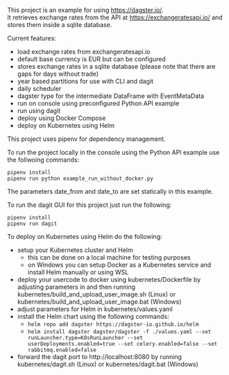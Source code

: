This project is an example for using https://dagster.io/.  
It retrieves exchange rates from the API at https://exchangeratesapi.io/ and stores them inside a sqlite database.

Current features:
- load exchange rates from exchangeratesapi.io
- default base currency is EUR but can be configured
- stores exchange rates in a sqlite database (please note that there are gaps for days without trade)
- year based partitions for use with CLI and dagit
- daily scheduler
- dagster type for the intermediate DataFrame with EventMetaData 
- run on console using preconfigured Python API example
- run using dagit
- deploy using Docker Compose
- deploy on Kubernetes using Helm

This project uses pipenv for dependency management.

To run the project locally in the console using the Python API example use the follwoing commands:
```shell
pipenv install
pipenv run python example_run_without_docker.py
```
The parameters date_from and date_to are set statically in this example.

To run the dagit GUI for this project just run the following:

```shell
pipenv install
pipenv run dagit
```

To deploy on Kubernetes using Helm do the following:
- setup your Kubernetes cluster and Helm 
  - this can be done on a local machine for testing purposes
  - on Windows you can setup Docker as a Kubernetes service and install Helm manually or using WSL
- deploy your usercode to docker using kubernetes/Dockerfile by adjusting parameters in and then running kubernetes/build_and_upload_user_image.sh (Linux) or kubernetes/build_and_upload_user_image.bat (Windows)
- adjust parameters for Helm in kubernetes/values.yaml
- install the Helm chart using the following commands:
  - `helm repo add dagster https://dagster-io.github.io/helm`
  - `helm install dagster dagster/dagster -f ./values.yaml --set runLauncher.type=K8sRunLauncher --set userDeployments.enabled=true --set celery.enabled=false --set rabbitmq.enabled=false`
- forward the dagit port to http://localhost:8080 by running kubernetes/dagit.sh (Linux) or  kubernetes/dagit.bat (Windows)
